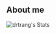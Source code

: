 ## About me

<!--
**drtrang/drtrang** is a ✨ _special_ ✨ repository because its `README.md` (this file) appears on your GitHub profile.

Here are some ideas to get you started:

- 🔭 I’m currently working on ...
- 🌱 I’m currently learning ...
- 👯 I’m looking to collaborate on ...
- 🤔 I’m looking for help with ...
- 💬 Ask me about ...
- 📫 How to reach me: ...
- 😄 Pronouns: ...
- ⚡ Fun fact: ...
-->


![drtrang's Stats](https://github-readme-stats.vercel.app/api?username=drtrang&theme=default&show_icons=true&hide_border=true&count_private=false)
